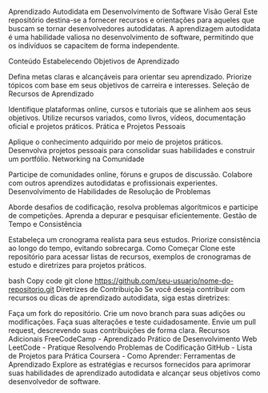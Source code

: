 Aprendizado Autodidata em Desenvolvimento de Software
Visão Geral
Este repositório destina-se a fornecer recursos e orientações para aqueles que buscam se tornar desenvolvedores autodidatas. A aprendizagem autodidata é uma habilidade valiosa no desenvolvimento de software, permitindo que os indivíduos se capacitem de forma independente.

Conteúdo
Estabelecendo Objetivos de Aprendizado

Defina metas claras e alcançáveis para orientar seu aprendizado.
Priorize tópicos com base em seus objetivos de carreira e interesses.
Seleção de Recursos de Aprendizado

Identifique plataformas online, cursos e tutoriais que se alinhem aos seus objetivos.
Utilize recursos variados, como livros, vídeos, documentação oficial e projetos práticos.
Prática e Projetos Pessoais

Aplique o conhecimento adquirido por meio de projetos práticos.
Desenvolva projetos pessoais para consolidar suas habilidades e construir um portfólio.
Networking na Comunidade

Participe de comunidades online, fóruns e grupos de discussão.
Colabore com outros aprendizes autodidatas e profissionais experientes.
Desenvolvimento de Habilidades de Resolução de Problemas

Aborde desafios de codificação, resolva problemas algorítmicos e participe de competições.
Aprenda a depurar e pesquisar eficientemente.
Gestão de Tempo e Consistência

Estabeleça um cronograma realista para seus estudos.
Priorize consistência ao longo do tempo, evitando sobrecarga.
Como Começar
Clone este repositório para acessar listas de recursos, exemplos de cronogramas de estudo e diretrizes para projetos práticos.

bash
Copy code
git clone https://github.com/seu-usuario/nome-do-repositorio.git
Diretrizes de Contribuição
Se você deseja contribuir com recursos ou dicas de aprendizado autodidata, siga estas diretrizes:

Faça um fork do repositório.
Crie um novo branch para suas adições ou modificações.
Faça suas alterações e teste cuidadosamente.
Envie um pull request, descrevendo suas contribuições de forma clara.
Recursos Adicionais
FreeCodeCamp - Aprendizado Prático de Desenvolvimento Web
LeetCode - Pratique Resolvendo Problemas de Codificação
GitHub - Lista de Projetos para Prática
Coursera - Como Aprender: Ferramentas de Aprendizado
Explore as estratégias e recursos fornecidos para aprimorar suas habilidades de aprendizado autodidata e alcançar seus objetivos como desenvolvedor de software.





